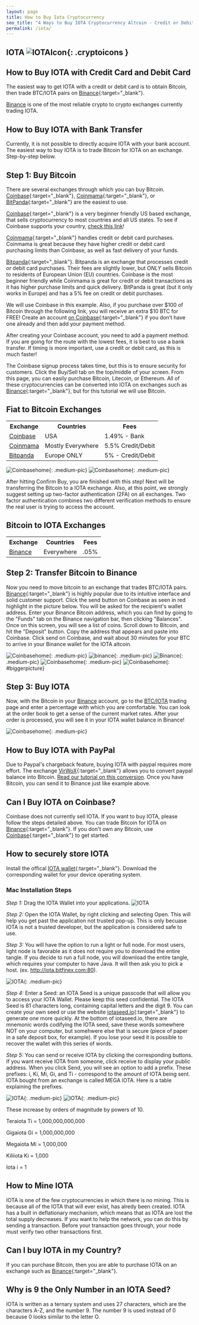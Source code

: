 ```yaml
---
layout: page
title: How to Buy Iota Cryptocurrency
seo_title: "4 Ways to Buy IOTA Cryptocurrency Altcoin - Credit or Debit Card and Bank Account Transfer"
permalink: /iota/
---
```



## IOTA ![IOTAIcon](/img/iota.jpg){: .cryptoicons }


## How to Buy IOTA with Credit Card and Debit Card

The easiest way to get IOTA with a credit or debit card is to obtain Bitcoin, then trade BTC/IOTA pairs on [Binance](https://www.binance.com/?ref=18991911){:target="_blank"}.

[Binance](https://www.binance.com/?ref=18991911) is one of the most reliable crypto to crypto exchanges currently trading IOTA.

## How to Buy IOTA with Bank Transfer

Currently, it is not possible to directly acquire IOTA with your bank account. The easiest way to buy IOTA is to trade Bitcoin for IOTA on an exchange. Step-by-step below.

## Step 1: Buy Bitcoin
There are several exchanges through which you can buy Bitcoin. [Coinbase](https://www.coinbase.com/join/53bc38a3b11f6623df000004){:target="_blank"}, [Coinmama](https://www.coinmama.com/?ref=buyaltcoinsworldwide){:target="_blank"}, or [BitPanda](https://www.bitpanda.com/?ref=7989064235904733469){:target="_blank"} are the easiest to use.

[Coinbase](https://www.coinbase.com/join/53bc38a3b11f6623df000004){:target="_blank"} is a very beginner friendly US based exchange, that sells cryptocurrency to most countries and all US states. To see if Coinbase supports your country, [check this link](https://support.coinbase.com/customer/en/portal/articles/1392031-what-countries-are-buys-and-sells-available-in-)!

[Coinmama](https://www.coinmama.com/?ref=buyaltcoinsworldwide){:target="_blank"} handles credit or debit card purchases. Coinmama is great because they have higher credit or debit card purchasing limits than Coinbase, as well as fast delivery of your funds.

[Bitpanda](https://www.bitpanda.com/?ref=7989064235904733469){:target="_blank"}. Bitpanda is an exchange that processes credit or debit card purchases. Their fees are slightly lower, but *ONLY* sells Bitcoin to residents of European Union (EU) countries.
Coinbase is the most beginner friendly while Coinmama is great for credit or debit transactions as it has higher purchase limits and quick delivery. BitPanda is great (but it only works in Europe) and has a 5% fee on credit or debit purchases.

We will use Coinbase in this example. Also, if you purchase over $100 of Bitcoin through the following link, you will receive an extra $10 BTC for FREE! Create an account [on Coinbase](https://www.coinbase.com/join/53bc38a3b11f6623df000004){:target="_blank"} if you don’t have one already and then add your payment method.

After creating your Coinbase account, you need to add a payment method. If you are going for the route with the lowest fees, it is best to use a bank transfer. If timing is more important, use a credit or debit card, as this is much faster!

The Coinbase signup process takes time, but this is to ensure security for customers. Click the Buy/Sell tab on the top/middle of your screen. From this page, you can easily purchase Bitcoin, Litecoin, or Ethereum. All of these cryptocurrencies can be converted into IOTA on exchanges such as [Binance](https://www.binance.com/?ref=18991911){:target="_blank"}, but for this tutorial we will use Bitcoin.

## Fiat to Bitcoin Exchanges
<table class="basic-table" align="center">
 <tr>
  <th>Exchange</th>
  <th>Countries</th>
  <th>Fees</th>
 </tr>

 <tr>
  <td><a href="https://www.coinbase.com/join/53bc38a3b11f6623df000004"> Coinbase</a></td>
  <td>USA</td>
  <td>1.49% - Bank </td>
 </tr>

 <tr>
  <td><a href="https://www.coinmama.com/?ref=buyaltcoinsworldwide">Coinmama</a></td>
  <td>Mostly Everywhere</td>
  <td>5.5% Credit/Debit</td>
 </tr>
 <tr>
  <td><a href="https://www.bitpanda.com/?ref=7989064235904733469">Bitpanda</a></td>
  <td>Europe ONLY</td>
  <td>5% - Credit/Debit </td>
 </tr>

</table>

![Coinbasehome](/img/Coinbase3.png){: .medium-pic}
![Coinbasehome](/img/Coinbase2.png){: .medium-pic}

After hitting Confirm Buy, you are finished with this step! Next will be transferring the Bitcoin to a IOTA exchange. Also, at this point, we strongly suggest setting up two-factor authentication (2FA) on all exchanges. Two factor authentication  combines two different verification methods to ensure the real user is trying to access the account.

## Bitcoin to IOTA Exchanges
<table class="basic-table" align="center">
 <tr>
  <th>Exchange</th>
  <th>Countries</th>
  <th>Fees</th>
 </tr>

 <tr>
  <td><a href="https://www.binance.com/?ref=18991911"> Binance</a></td>
  <td>Everywhere</td>
  <td>.05% </td>
 </tr>
</table>

## Step 2: Transfer Bitcoin to Binance

Now you need to move bitcoin to an exchange that trades BTC/IOTA pairs. [Binance](https://www.binance.com/?ref=18991911){:target="_blank"} is highly popular due to its intuitive interface and solid customer support. Click the send button on Coinbase as seen in red highlight in the picture below. You will be asked for the recipient's wallet address. Enter your Binance Bitcoin address, which you can find by going to the "Funds" tab on the Binance navigation bar, then clicking "Balances". Once on this screen, you will see a list of coins. Scroll down to Bitcoin, and hit the "Deposit" button. Copy the address that appears and paste into Coinbase. Click send on Coinbase, and wait about 30 minutes for your BTC to arrive in your Binance wallet for the IOTA altcoin.


![Coinbasehome](/img/Send1.png){: .medium-pic}
![binance](/img/binancedeposit.png){: .medium-pic}
![Binance](/img/binancedeposit2.png){: .medium-pic}
![Coinbasehome](/img/Send2.png){: .medium-pic}
![Coinbasehome](/img/Send3.png){: #biggerpicture}


## Step 3: Buy IOTA

Now, with the Bitcoin in your [Binance](https://www.binance.com/?ref=18991911) account, go to the [BTC/IOTA](https://www.binance.com/trade.html?symbol=IOTA_BTC) trading page and enter a percentage with which you are comfortable. You can look at the order book to get a sense of the current market rates. After your order is processed, you will see it in your IOTA wallet balance in Binance!

![Coinbasehome](/img/iotaex.png){: .medium-pic}


## How to Buy IOTA with PayPal

Due to Paypal's chargeback feature, buying IOTA with paypal requires more effort. The exchange [VirWoX](https://www.virwox.com?r=22aa25){:target="_blank"} allows you to convert paypal balance into Bitcoin. [Read our tutorial on this conversion](/buy-bitcoin/paypal/). Once you have Bitcoin, you can send it to Binance just like example above.

## Can I Buy IOTA on Coinbase?

Coinbase does not currently sell IOTA. If you want to buy IOTA, please follow the steps detailed above. You can trade Bitcoin for IOTA on [Binance](https://www.binance.com/?ref=18991911){:target="_blank"}. If you don't own any Bitcoin, use [Coinbase](https://www.coinbase.com/join/53bc38a3b11f6623df000004){:target="_blank"} to get started.


##  How to securely store IOTA

Install the offical [IOTA wallet](https://github.com/iotaledger/wallet/releases){:target="_blank"}. Download the corresponding wallet for your device operating system.

### Mac Installation Steps

*Step 1:* Drag the IOTA Wallet into your applications.
![IOTA](/img/iot.png)

*Step 2:* Open the IOTA Wallet, by right clicking and selecting Open. This will help you get past the application not trusted pop-up. This is only becuase IOTA is not a trusted developer, but the application is considered safe to use.

*Step 3:* You will have the option to run a light or full node. For most users, light node is favorable as it does not require you to download the entire tangle. If you decide to run a full node, you will download the entire tangle, which requires your computer to have Java. It will then ask you to pick a host. (ex. http://iota.bitfinex.com:80).

![IOTA](/img/iot2.png){: .medium-pic}

*Step 4:* Enter a Seed: an IOTA Seed is a unique passcode that will allow you to access your IOTA Wallet. Please keep this seed confidential. The IOTA Seed is 81 characters long, containing capital letters and the digit 9. You can create your own seed or use the website [iotaseed.io](https://iotaseed.io/){:target="_blank"} to generate one more quickly. At the bottom of iotaseed.io, there are mnemonic words codifying the IOTA seed, save these words somewhere NOT on your computer, but somehwere else that is secure (piece of paper in a safe deposit box, for example). If you lose your seed it is possible to recover the wallet with this series of words.


*Step 5:* You can send or receive IOTA by clicking the corresponding buttons. If you want receive IOTA from someone, click receive to display your public address. When you click Send, you will see an option to add a prefix. These prefixes: i, Ki, Mi, Gi, and Ti -  correspond to the amount of IOTA being sent. IOTA bought from an exchange is called MEGA IOTA. Here is a table explaining the prefixes.

![IOTA](/img/IOTAWALLET.png){: .medium-pic}
![IOTA](/img/IOTA5wallet.png){: .medium-pic}

These increase by orders of magnitude by powers of 10.

Teraiota Ti = 1,000,000,000,000

Gigaiota Gi = 1,000,000,000

Megaiota Mi = 1,000,000

Kiliiota Ki = 1,000

Iota i = 1


## How to Mine IOTA

IOTA is one of the few cryptocurrencies in which there is no mining. This is because all of the IOTA that will ever exist, has alredy been created. IOTA has a built in deflationary mechanism, which means that as IOTA are lost the total supply decreases. If you want to help the network, you can do this by sending a transaction. Before your transaction goes through, your node must verify two other transactions first.


## Can I buy IOTA in my Country?

If you can purchase Bitcoin, then you are able to purchase IOTA on an exchange such as [Binance](https://www.binance.com/?ref=18991911){:target="_blank"}.

## Why is 9 the Only Number in an IOTA Seed?

IOTA is written as a ternary system and uses 27 characters, which are the characters A-Z, and the number 9. The number 9 is used instead of 0 because 0 looks similar to the letter O.
